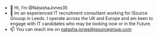 - 👋 Hi, I’m @NatashaJones35
- 👀 Im an experienced IT recruitment consultant working for ISource Grouop in Leeds. I operate across the UK and Europe and am keen to engage with IT candidates who may be looking now or in the Future.
- 📫 You can reach me on natasha.jones@isourcegroup.com

<!---
NatashaJones35/NatashaJones35 is a ✨ special ✨ repository because its `README.md` (this file) appears on your GitHub profile.
You can click the Preview link to take a look at your changes.
--->
